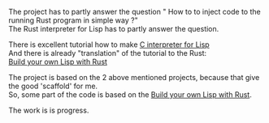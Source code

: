 The project has to partly answer the question " How to to inject code to the running Rust program in simple way ?"    
The Rust interpreter for Lisp has to partly answer the question.    

There is excellent tutorial how to make [C interpreter for Lisp](https://buildyourownlisp.com/)     
And there is already "translation" of the tutorial to the Rust:     
[Build your own Lisp with Rust](https://dev.to/deciduously/rust-your-own-lisp-50an)     


The project is based on the 2 above mentioned projects, because that give the good 'scaffold' for me.      
So, some part of the code is based on the  [Build your own Lisp with Rust](https://dev.to/deciduously/rust-your-own-lisp-50an).   

The work is is progress. 